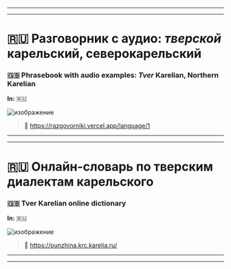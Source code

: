 ***
***

# 🇷🇺 Разговорник с аудио: _тверской_ карельский, северокарельский
### 🇬🇧 Phrasebook with audio examples: _Tver_ Karelian, Northern Karelian

**In:** 🇷🇺

![изображение](https://github.com/JustARyo/UralicsOfRussia/assets/31369233/365ec57a-743c-4d7a-8d6d-f41a8e96cf2b)

> 🔗 https://razgovorniki.vercel.app/language/1

***
***

# 🇷🇺 Онлайн-словарь по **тверским** диалектам карельского
### 🇬🇧 **Tver** Karelian online dictionary

**In:** 🇷🇺

![изображение](https://github.com/JustARyo/UralicsOfRussia/assets/31369233/d4b360b0-801c-45bd-a0b1-d175fed4dcf8)


> 🔗 https://punzhina.krc.karelia.ru/

***
***
